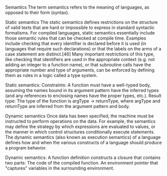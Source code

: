 Semantics
The term semantics refers to the meaning of languages, as opposed to their form (syntax).

Static semantics
The static semantics defines restrictions on the structure of valid texts that are hard or impossible to express in standard syntactic formalisms. For compiled languages, static semantics essentially include those semantic rules that can be checked at compile time.
Examples include checking that every identifier is declared before it is used (in languages that require such declarations) or that the labels on the arms of a case statement are distinct.[46] Many important restrictions of this type, like checking that identifiers are used in the appropriate context (e.g. not adding an integer to a function name), or that subroutine calls have the appropriate number and type of arguments, can be enforced by defining them as rules in a logic called a type system.

Static semantics:
Constraints: A function must have a well-typed body, assuming the names bound in its argument pattern have the inferred types (and any references to enclosing names have the proper types, etc.).
Result type: The type of the function is argType -> returnType, where argType and returnType are inferred from the argument pattern and body.


Dynamic semantics
Once data has been specified, the machine must be instructed to perform operations on the data.
For example, the semantics may define the strategy by which expressions are evaluated to values, or the manner in which control structures conditionally execute statements.
The dynamic semantics (also known as execution semantics) of a language defines how and when the various constructs of a language should produce a program behavior.

Dynamic semantics: A function definition constructs a closure that contains two parts:
The code of the compiled function.
An environment pointer that "captures" variables in the surrounding environment.
